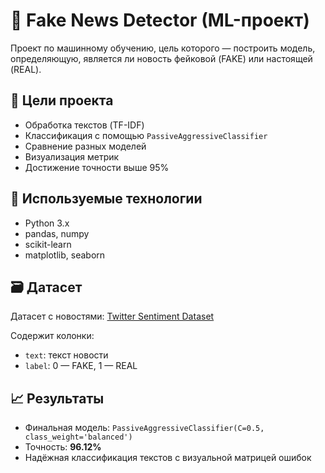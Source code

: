 # 📰 Fake News Detector (ML-проект)

Проект по машинному обучению, цель которого — построить модель, определяющую, является ли новость фейковой (FAKE) или настоящей (REAL).

## 📌 Цели проекта

- Обработка текстов (TF-IDF)
- Классификация с помощью `PassiveAggressiveClassifier`
- Сравнение разных моделей
- Визуализация метрик
- Достижение точности выше 95%

## 🧠 Используемые технологии

- Python 3.x
- pandas, numpy
- scikit-learn
- matplotlib, seaborn

## 🗃️ Датасет

Датасет с новостями: [Twitter Sentiment Dataset](https://github.com/dD2405/Twitter_Sentiment_Analysis/blob/master/train.csv)

Содержит колонки:
- `text`: текст новости
- `label`: 0 — FAKE, 1 — REAL

## 📈 Результаты

- Финальная модель: `PassiveAggressiveClassifier(C=0.5, class_weight='balanced')`
- Точность: **96.12%**
- Надёжная классификация текстов с визуальной матрицей ошибок
